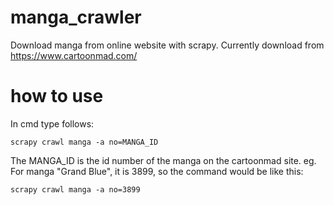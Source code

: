 # manga_crawler
Download manga from online website with scrapy.
Currently download from https://www.cartoonmad.com/

# how to use
In cmd type follows:
```
scrapy crawl manga -a no=MANGA_ID
```
The MANGA_ID is the id number of the manga on the cartoonmad site.
eg. For manga "Grand Blue", it is 3899, so the command would be like this:
```
scrapy crawl manga -a no=3899
```
